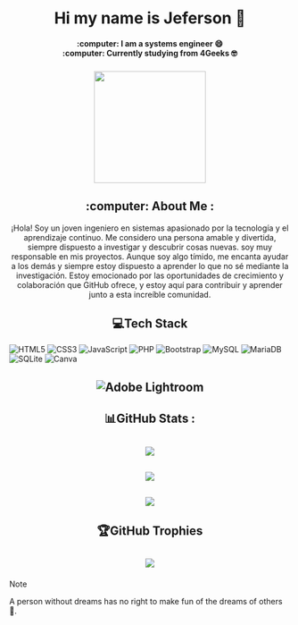 <h1 align="center"> Hi my name is Jeferson 👋 </h1>

<h4 align="center">
:computer: I am a systems engineer 😄 <br>
:computer: Currently studying from 4Geeks 🤓
</h4>

<!--
  :comet:
:computer:
	:heavy_check_mark:
-->
<h3 align="center">
<p align="center">
    
<img src="https://unirem.edu.mx/wp-content/uploads/2023/06/ingenieriaensistema-1170x1091.png" wight="200px" height="200px"></img>
</p>
</h3>

<h2 align="center">
:computer: About Me :
  
</h2>
<p align="center">
¡Hola! Soy un joven ingeniero en sistemas apasionado por la tecnología y el aprendizaje continuo. Me considero una persona amable y divertida, siempre dispuesto a investigar y descubrir cosas nuevas.
soy muy responsable en mis proyectos. Aunque soy algo tímido, me encanta ayudar a los demás y siempre estoy dispuesto a aprender lo que no sé mediante la investigación.
Estoy emocionado por las oportunidades de crecimiento y colaboración que GitHub ofrece, y estoy aquí para contribuir y aprender junto a esta increíble comunidad.  
</p>


<h2 align="center">
 💻Tech Stack
  
</h2>



  
![HTML5](https://img.shields.io/badge/html5-%23E34F26.svg?style=for-the-badge&logo=html5&logoColor=white) ![CSS3](https://img.shields.io/badge/css3-%231572B6.svg?style=for-the-badge&logo=css3&logoColor=white) ![JavaScript](https://img.shields.io/badge/javascript-%23323330.svg?style=for-the-badge&logo=javascript&logoColor=%23F7DF1E) ![PHP](https://img.shields.io/badge/php-%23777BB4.svg?style=for-the-badge&logo=php&logoColor=white) ![Bootstrap](https://img.shields.io/badge/bootstrap-%23563D7C.svg?style=for-the-badge&logo=bootstrap&logoColor=white) ![MySQL](https://img.shields.io/badge/mysql-%2300f.svg?style=for-the-badge&logo=mysql&logoColor=white) ![MariaDB](https://img.shields.io/badge/MariaDB-003545?style=for-the-badge&logo=mariadb&logoColor=white) ![SQLite](https://img.shields.io/badge/sqlite-%2307405e.svg?style=for-the-badge&logo=sqlite&logoColor=white) ![Canva](https://img.shields.io/badge/Canva-%2300C4CC.svg?style=for-the-badge&logo=Canva&logoColor=white) 

<h2 align="center">  
<p align="center">

  
  ![Adobe Lightroom](https://img.shields.io/badge/Adobe%20Lightroom-31A8FF.svg?style=for-the-badge&logo=Adobe%20Lightroom&logoColor=white)
</p>
</h2>

<h2 align="center">
📊GitHub Stats :
  
</h2>

<h2 align="center">
<p align="center">
	
![](https://github-readme-stats.vercel.app/api?username=JefersonPilligua&theme=gotham&hide_border=false&include_all_commits=false&count_private=false) </br>
</p>
</h2>

<h2 align="center">
<p align="center">
	
![](https://github-readme-streak-stats.herokuapp.com/?user=JefersonPilligua&theme=gotham&hide_border=false) </br>
 </p>
</h2>


<h2 align="center">
  
<p align="center">
  
![](https://github-readme-stats.vercel.app/api/top-langs/?username=JefersonPilligua&theme=gotham&hide_border=false&include_all_commits=false&count_private=false&layout=compact)
</p>
</h2>

<h2 align="center">
🏆GitHub Trophies
  
</h2>
<h2 align="center">
<p align="center">
  
![](https://github-trophies.vercel.app/?username=JefersonPilligua&theme=onestar&no-frame=false&no-bg=false&margin-w=4)
</p>

  
</h2>




> [!NOTE]
>A person without dreams has no right to make fun of the dreams of others 💬.

